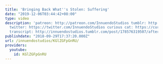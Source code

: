 ```yaml
---
title: 'Bringing Back What''s Stolen: Suffering'
date: "2019-12-06T03:44:42+08:00"
type: video
description: 'patreon: http://patreon.com/InnuendoStudios tumblr: http://innuendostudios.tumblr.com
  twitter: https://twitter.com/InnuendoStudios curious cat: https://curiouscat.me/InnuendoStudios
  transcript: http://innuendostudios.tumblr.com/post/178576319507/after-four-months-of-work-my-video-essay-bringing'
publishdate: "2018-09-29T17:37:20.000Z"
url: /innuendostudios/KGlZGFpGnRU/
providers:
  youtube:
    id: KGlZGFpGnRU
---
```

